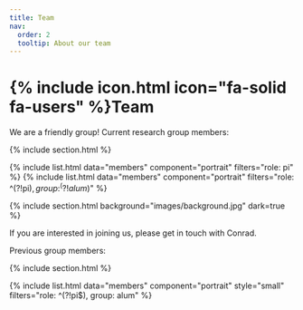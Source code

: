 ```yaml
---
title: Team
nav:
  order: 2
  tooltip: About our team
---
```


# {% include icon.html icon="fa-solid fa-users" %}Team

We are a friendly group!  Current research group members:

{% include section.html %}

{% include list.html data="members" component="portrait" filters="role: pi" %}
{% include list.html data="members" component="portrait" filters="role: ^(?!pi$), group: ^(?!alum$)" %}

{% include section.html background="images/background.jpg" dark=true %}

If you are interested in joining us, please get in touch with Conrad.  
  
Previous group members:

{% include section.html %}

{% include list.html data="members" component="portrait" style="small" filters="role: ^(?!pi$), group: alum" %}
